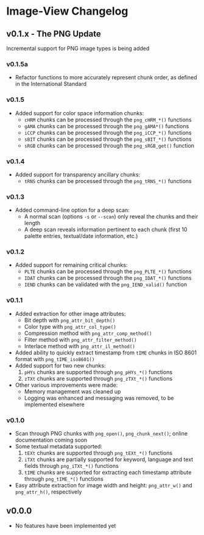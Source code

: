 # Image-View Changelog

## v0.1.x - **The PNG Update**

Incremental support for PNG image types is being added

### v0.1.5a

* Refactor functions to more accurately represent chunk order, as defined in the International Standard

### v0.1.5

* Added support for color space information chunks:
  * `cHRM` chunks can be processed through the `png_cHRM_*()` functions
  * `gAMA` chunks can be processed through the `png_gAMA*()` functions
  * `iCCP` chunks can be processed through the `png_iCCP_*()` functions
  * `sBIT` chunks can be processed through the `png_sBIT_*()` functions
  * `sRGB` chunks can be processed through the `png_sRGB_get()` function

### v0.1.4

* Added support for transparency ancillary chunks:
  * `tRNS` chunks can be processed through the `png_tRNS_*()` functions

### v0.1.3

* Added command-line option for a deep scan:
  * A normal scan (options `-s` or `--scan`) only reveal the chunks and their length
  * A deep scan reveals information pertinent to each chunk (first 10 palette entries, textual/date information, etc.)

### v0.1.2

* Added support for remaining critical chunks:
  * `PLTE` chunks can be processed through the `png_PLTE_*()` functions
  * `IDAT` chunks can be processed through the `png_IDAT_*()` functions
  * `IEND` chunks can be validated with the `png_IEND_valid()` function

### v0.1.1

* Added extraction for other image attributes:
  * Bit depth with `png_attr_bit_depth()`
  * Color type with `png_attr_col_type()`
  * Compression method with `png_attr_comp_method()`
  * Filter method with `png_attr_filter_method()`
  * Interlace method with `png_attr_il_method()`
* Added ability to quickly extract timestamp from `tIME` chunks in ISO 8601 format with `png_tIME_iso8601()`
* Added support for two new chunks:
  1. `pHYs` chunks are supported through `png_pHYs_*()` functions
  2. `zTXt` chunks are supported through `png_zTXt_*()` functions
* Other various improvements were made:
  * Memory management was cleaned up
  * Logging was enhanced and messaging was removed, to be implemented elsewhere

### v0.1.0

* Scan through PNG chunks with `png_open()`, `png_chunk_next()`; online documentation coming soon
* Some textual metadata supported:
  1. `tEXt` chunks are supported through `png_tEXt_*()` functions
  2. `iTXt` chunks are partially supported for keyword, language and text fields through `png_iTXt_*()` functions
  3. `tIME` chunks are supported for extracting each timestamp attribute through `png_tIME_*()` functions
* Easy attribute extraction for image width and height: `png_attr_w()` and `png_attr_h()`, respectively

## v0.0.0

* No features have been implemented yet

